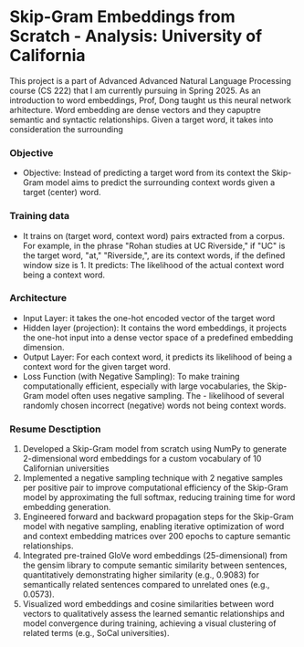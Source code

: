 # Skip-Gram Embeddings from Scratch - Analysis: University of California

This project is a part of Advanced Advanced Natural Language Processing course (CS 222) that I am currently pursuing in Spring 2025. As an introduction to word embeddings, Prof, Dong taught us this neural network arhitecture. Word embedding are dense vectors and they capuptre semantic and syntactic relationships. Given a target word, it takes into consideration the surrounding 

### Objective 
- Objective: Instead of predicting a target word from its context the Skip-Gram model aims to predict the surrounding context words given a target (center) word.

### Training data
- It trains on (target word, context word) pairs extracted from a corpus. For example, in the phrase "Rohan studies at UC Riverside," if "UC" is the target word, "at," "Riverside,",  are its context words, if the defined window size is 1. It predicts: The likelihood of the actual context word being a context word. 

### Architecture
- Input Layer: it takes the one-hot encoded vector of the target word
- Hidden layer (projection): It contains the word embeddings, it projects the one-hot input into a dense vector space of a predefined embedding dimension.
- Output Layer: For each context word, it predicts its likelihood of being a context word for the given target word.
- Loss Function (with Negative Sampling): To make training computationally efficient, especially with large vocabularies, the Skip-Gram model often uses negative sampling. The - likelihood of several randomly chosen incorrect (negative) words not being context words.

### Resume Desctiption
1. Developed a Skip-Gram model from scratch using NumPy to generate 2-dimensional word embeddings for a custom vocabulary of 10 Californian universities
2. Implemented a negative sampling technique with 2 negative samples per positive pair to improve computational efficiency of the Skip-Gram model by approximating the full softmax, reducing training time for word embedding generation.
3. Engineered forward and backward propagation steps for the Skip-Gram model with negative sampling, enabling iterative optimization of word and context embedding matrices over 200 epochs to capture semantic relationships.
4. Integrated pre-trained GloVe word embeddings (25-dimensional) from the gensim library to compute semantic similarity between sentences, quantitatively demonstrating higher similarity (e.g., 0.9083) for semantically related sentences compared to unrelated ones (e.g., 0.0573).
5. Visualized word embeddings and cosine similarities between word vectors to qualitatively assess the learned semantic relationships and model convergence during training, achieving a visual clustering of related terms (e.g., SoCal universities).



